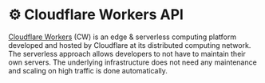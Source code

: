 # ⚙ Cloudflare Workers API

[Cloudflare Workers](https://workers.cloudflare.com/) (CW) is an edge & serverless computing platform developed and hosted by Cloudflare at its distributed computing network. The serverless approach allows developers to not have to maintain their own servers. The underlying infrastructure does not need any maintenance and scaling on high traffic is done automatically.
